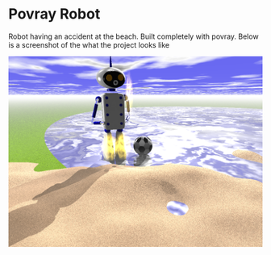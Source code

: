 # Povray Robot

Robot having an accident at the beach. Built completely with povray. Below is a screenshot of the what the project looks like



![screenshot](Robot.png)




